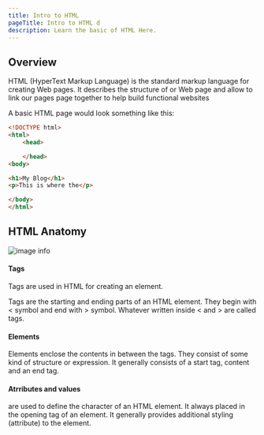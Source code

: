 ```yaml
---
title: Intro to HTML
pageTitle: Intro to HTML d
description: Learn the basic of HTML Here.
---
```

## Overview

HTML (HyperText Markup Language) is the standard markup language for creating Web pages.  It describes the structure of or Web page and allow to link our pages page together to help build functional websites

A basic HTML page would look something like this:

```html
<!DOCTYPE html>
<html>
    <head>

    </head>
<body>

<h1>My Blog</h1>
<p>This is where the</p>

</body>
</html>

```

## HTML Anatomy
![image info](https://wikimedia.org/api/rest_v1/media/math/render/svg/37506127f0730d9b6035530f46c706af4e2319d4) 

#### Tags
Tags are  used in HTML for creating an element.

Tags are the starting and ending parts of an HTML element. They begin with < symbol and end with > symbol. Whatever written inside < and > are called tags.

#### Elements
Elements enclose the contents in between the tags. They consist of some kind of structure or expression. It generally consists of a start tag, content and an end tag.

#### Atrributes and values
 are used to define the character of an HTML element. It always placed in the opening tag of an element. It generally provides additional styling (attribute) to the element.




